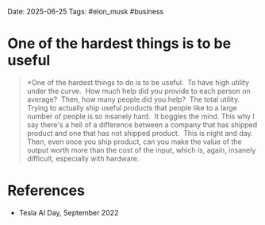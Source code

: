 Date: 2025-06-25
Tags: #elon_musk #business 


# One of the hardest things is to be useful 

>*One of the hardest things to do is to be useful.  To have high utility under the curve.  How much help did you provide to each person on average?  Then, how many people did you help?  The total utility.  Trying to actually ship useful products that people like to a large number of people is so insanely hard.  It boggles the mind. This why I say there's a hell of a difference between a company that has shipped product and one that has not shipped product.  This is night and day.  Then, even once you ship product, can you make the value of the output worth more than the cost of the input, which is, again, insanely difficult, especially with hardware.
# References
- Tesla AI Day, September 2022
 
